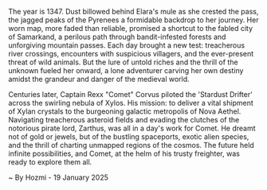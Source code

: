
The year is 1347.  Dust billowed behind Elara's mule as she crested the pass, the jagged peaks of the Pyrenees a formidable backdrop to her journey.  Her worn map, more faded than reliable, promised a shortcut to the fabled city of Samarkand, a perilous path through bandit-infested forests and unforgiving mountain passes.  Each day brought a new test: treacherous river crossings, encounters with suspicious villagers, and the ever-present threat of wild animals.  But the lure of untold riches and the thrill of the unknown fueled her onward, a lone adventurer carving her own destiny amidst the grandeur and danger of the medieval world.


Centuries later, Captain Rexx "Comet" Corvus piloted the 'Stardust Drifter' across the swirling nebula of Xylos.  His mission: to deliver a vital shipment of Xylan crystals to the burgeoning galactic metropolis of Nova Aethel.  Navigating treacherous asteroid fields and evading the clutches of the notorious pirate lord, Zarthus, was all in a day's work for Comet.  He dreamt not of gold or jewels, but of the bustling spaceports, exotic alien species, and the thrill of charting unmapped regions of the cosmos.  The future held infinite possibilities, and Comet, at the helm of his trusty freighter, was ready to explore them all.

~ By Hozmi - 19 January 2025
